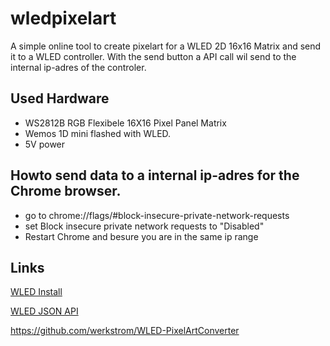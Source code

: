 # wledpixelart
A simple online tool to create pixelart for a WLED 2D 16x16 Matrix and send it to a WLED controller. 
With the send button a API call wil send to the internal ip-adres of the controler.

## Used Hardware 

* WS2812B RGB Flexibele 16X16 Pixel Panel Matrix
* Wemos 1D mini flashed with WLED.
* 5V power

## Howto send data to a internal ip-adres for the Chrome browser.
* go to chrome://flags/#block-insecure-private-network-requests
* set Block insecure private network requests to "Disabled"
* Restart Chrome and besure you are in the same ip range

## Links
[WLED Install ](https://kno.wled.ge/basics/install-binary/)

[WLED JSON API ](https://kno.wled.ge/interfaces/json-api/)

https://github.com/werkstrom/WLED-PixelArtConverter
